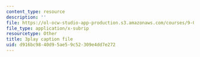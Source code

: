 ```yaml
---
content_type: resource
description: ''
file: https://ol-ocw-studio-app-production.s3.amazonaws.com/courses/9-00sc-introduction-to-psychology-fall-2011/d916bc9840d95ae59c52309e4dd7e272_SBrCPDC21f4.vtt
file_type: application/x-subrip
resourcetype: Other
title: 3play caption file
uid: d916bc98-40d9-5ae5-9c52-309e4dd7e272
---
```

